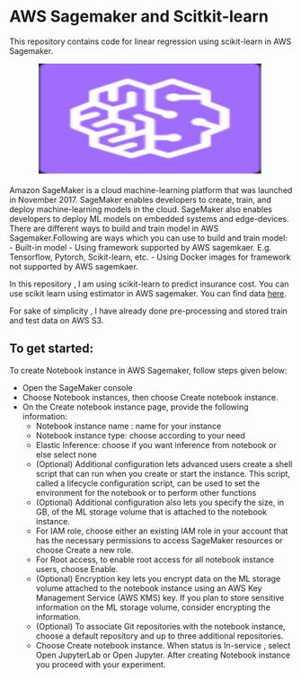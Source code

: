 # AWS Sagemaker and Scitkit-learn
This repository contains code for linear regression using scikit-learn in AWS Sagemaker. 
<p align="center">
  <img width="400" height="200" src="images/sagemakerlogo.PNG">
</p>
Amazon SageMaker is a cloud machine-learning platform that was launched in November 2017. SageMaker enables developers to create, train, and deploy machine-learning models in the cloud. SageMaker also enables developers to deploy ML models on embedded systems and edge-devices.
There are different ways to build and train model in AWS Sagemaker.Following are ways which you can use to build and train model:
- Built-in model
- Using framework supported by AWS sagemkaer. E.g. Tensorflow, Pytorch, Scikit-learn, etc.
- Using Docker images for framework not supported by AWS sagemkaer.

In this repository , I am using scikit-learn to predict insurance cost. You can use scikit learn using estimator in AWS sagemaker. 
You can find data [here](https://www.kaggle.com/mirichoi0218/insurance).

For sake of simplicity , I have already done pre-processing and stored train and test data on AWS S3. 

## To get started:
To create Notebook instance in AWS Sagemaker, follow steps given below:
- Open the SageMaker console
- Choose Notebook instances, then choose Create notebook instance.
- On the Create notebook instance page, provide the following information:
    - Notebook instance name : name for your instance
    - Notebook instance type: choose according to your need
    - Elastic Inference: choose if you want inference from notebook or else select none
    - (Optional) Additional configuration lets advanced users create a shell script that can run when you create or start the instance. This script, called a lifecycle       configuration script, can be used to set the environment for the notebook or to perform other functions
    - (Optional) Additional configuration also lets you specify the size, in GB, of the ML storage volume that is attached to the notebook instance.
    - For IAM role, choose either an existing IAM role in your account that has the necessary permissions to access SageMaker resources or choose Create a new role. 
    - For Root access, to enable root access for all notebook instance users, choose Enable.
    - (Optional) Encryption key lets you encrypt data on the ML storage volume attached to the notebook instance using an AWS Key Management Service (AWS KMS) key. If you plan to store sensitive information on the ML storage volume, consider encrypting the information.
    - (Optional) To associate Git repositories with the notebook instance, choose a default repository and up to three additional repositories. 
    - Choose Create notebook instance.
When status is In-service , select Open JupyterLab or Open Jupyter. 
After creating Notebook instance you proceed with your experiment. 
    
